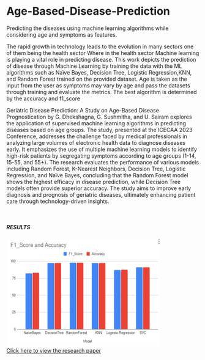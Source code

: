 # Age-Based-Disease-Prediction
Predicting the diseases using machine learning algorithms while considering age and symptoms as features.
<br>

The rapid growth in technology leads to the evolution in many sectors one of them being the health sector Where in the health sector Machine learning is playing a vital role in predicting disease. This work depicts the prediction of disease through Machine Learning by training the data with the ML algorithms such as Naïve Bayes, Decision Tree, Logistic Regression,KNN, and Random Forest trained on the provided dataset. Age is taken as the input from the user as symptoms may vary by age and pass the datasets through training and evaluate the metrics. The best algorithm is determined by the accuracy and f1_score
<br>
<p>Geriatric Disease Prediction: A Study on Age-Based Disease Prognostication by G. Dhekshagna, G. Sushmitha, and U. Sairam explores the application of supervised machine learning algorithms in predicting diseases based on age groups. The study, presented at the ICECAA 2023 Conference, addresses the challenge faced by medical professionals in analyzing large volumes of electronic health data to diagnose diseases early. It emphasizes the use of multiple machine learning models to identify high-risk patients by segregating symptoms according to age groups (1-14, 15-55, and 55+). The research evaluates the performance of various models including Random Forest, K-Nearest Neighbors, Decision Tree, Logistic Regression, and Naïve Bayes, concluding that the Random Forest model shows the highest efficacy in disease prediction, while Decision Tree models often provide superior accuracy. The study aims to improve early diagnosis and prognosis of geriatric diseases, ultimately enhancing patient care through technology-driven insights.</p>

<br>
<h5>RESULTS</h5>
<img src=results.png width=400>
<br>
<a href="https://ieeexplore.ieee.org/document/10212172">Click here to view the research paper
